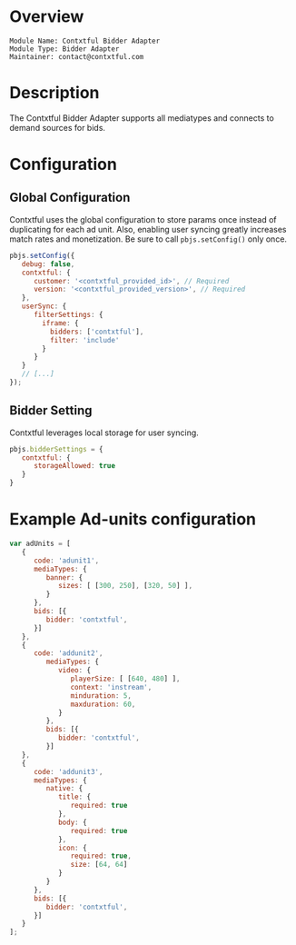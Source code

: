# Overview

```
Module Name: Contxtful Bidder Adapter
Module Type: Bidder Adapter
Maintainer: contact@contxtful.com
```

# Description

The Contxtful Bidder Adapter supports all mediatypes and connects to demand sources for bids.

# Configuration
## Global Configuration
Contxtful uses the global configuration to store params once instead of duplicating for each ad unit.
Also, enabling user syncing greatly increases match rates and monetization.
Be sure to call `pbjs.setConfig()` only once.

```javascript
pbjs.setConfig({
   debug: false,
   contxtful: {
      customer: '<contxtful_provided_id>', // Required
      version: '<contxtful_provided_version>', // Required
   },
   userSync: {
      filterSettings: {
        iframe: {
          bidders: ['contxtful'],
          filter: 'include'
        }
      }
   }
   // [...]
});
```

## Bidder Setting
Contxtful leverages local storage for user syncing.

```javascript
pbjs.bidderSettings = {
   contxtful: {
      storageAllowed: true
   }
}
```

# Example Ad-units configuration
```javascript
var adUnits = [
   {
      code: 'adunit1',
      mediaTypes: {
         banner: {
            sizes: [ [300, 250], [320, 50] ],
         }
      },
      bids: [{
         bidder: 'contxtful',
      }]
   },
   {
      code: 'addunit2',
         mediaTypes: {
            video: {
               playerSize: [ [640, 480] ],
               context: 'instream',
               minduration: 5,
               maxduration: 60,
            }
         },
         bids: [{
            bidder: 'contxtful',
         }]
   },
   {
      code: 'addunit3',
      mediaTypes: {
         native: {
            title: {
               required: true
            },
            body: {
               required: true
            },
            icon: {
               required: true,
               size: [64, 64]
            }
         }
      },
      bids: [{
         bidder: 'contxtful',
      }]
   }
];
```
